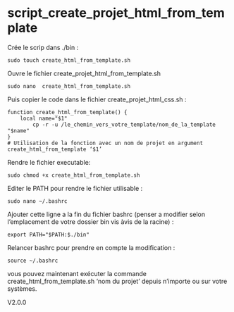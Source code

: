 # script_create_projet_html_from_template

Crée le scrip dans ./bin :

	sudo touch create_html_from_template.sh 
 
Ouvre le fichier create_projet_html_from_template.sh

	sudo nano  create_html_from_template.sh 

Puis copier le code dans le fichier create_projet_html_css.sh :

	function create_html_from_template() {
   		local name="$1"  
    		cp -r -u /le_chemin_vers_votre_template/nom_de_la_template "$name"
	}
	# Utilisation de la fonction avec un nom de projet en argument
	create_html_from_template ‘$1’

Rendre le fichier executable:

	sudo chmod +x create_html_from_template.sh

Editer le PATH pour rendre le fichier utilisable :
	
	sudo nano ~/.bashrc

Ajouter cette ligne a la fin du fichier bashrc (penser a modifier selon l’emplacement de votre dossier bin vis àvis de la racine) :

	export PATH="$PATH:$./bin"

Relancer bashrc pour prendre en compte la modification :

	source ~/.bashrc


vous pouvez maintenant exécuter la commande create_html_from_template.sh ‘nom du projet’ depuis n’importe ou sur votre systèmes.

V2.0.0
